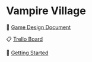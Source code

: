 # Vampire Village

:scroll: [Game Design Document](https://docs.google.com/document/d/1ZjpiMGWU6MnZQvFdxc2V9NAZ6GCtJm5m4-eniYJvwbI/)

:clipboard: [Trello Board](https://trello.com/b/K06jFG24/vampire-village-plan)

:beginner: [Getting Started](https://github.com/Vampire-Village/game/wiki/Getting-Started)
